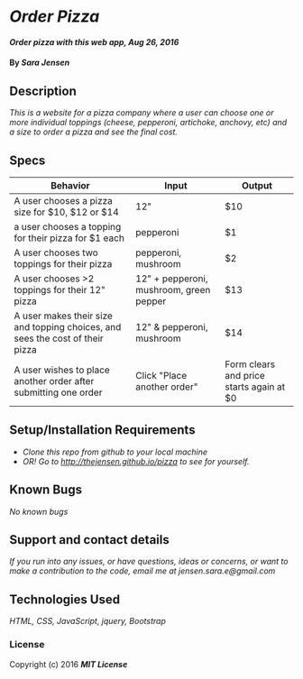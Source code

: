 # _Order Pizza_

#### _Order pizza with this web app, Aug 26, 2016_

#### By _**Sara Jensen**_

## Description

_This is a website for a pizza company where a user can choose one or more individual toppings (cheese, pepperoni, artichoke, anchovy, etc) and a size to order a pizza and see the final cost._

## Specs

| Behavior | Input | Output |
|---|---|---|
| A user chooses a pizza size for $10, $12 or $14 | 12" | $10 |
| a user chooses a topping for their pizza for $1 each | pepperoni | $1 |
| A user chooses two toppings for their pizza | pepperoni, mushroom | $2 |
| A user chooses >2 toppings for their 12" pizza | 12" + pepperoni, mushroom, green pepper | $13 |
| A user makes their size and topping choices, and sees the cost of their pizza | 12" & pepperoni, mushroom | $14 |
| A user wishes to place another order after submitting one order | Click "Place another order" | Form clears and price starts again at $0 |




## Setup/Installation Requirements

* _Clone this repo from github to your local machine_
* _OR! Go to http://thejensen.github.io/pizza to see for yourself._

## Known Bugs

_No known bugs_

## Support and contact details

_If you run into any issues, or have questions, ideas or concerns, or want to make a contribution to the code, email me at jensen.sara.e@gmail.com_

## Technologies Used

_HTML, CSS, JavaScript, jquery, Bootstrap_

### License

Copyright (c) 2016 **_MIT License_**
